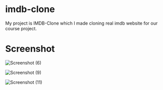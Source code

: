 # imdb-clone
My project is IMDB-Clone which I made cloning real imdb website for our course project.

# Screenshot

![Screenshot (6)](https://user-images.githubusercontent.com/132705827/236611265-b170fe2c-75b3-4fe8-a1da-66933e07befe.png)

![Screenshot (9)](https://user-images.githubusercontent.com/132705827/236611336-a66a75b6-d36e-42ee-a47e-57c16a14b465.png)

![Screenshot (11)](https://user-images.githubusercontent.com/132705827/236611353-efa3dc40-f42c-431d-bd3d-9108a45b7237.png)
